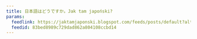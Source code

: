 ```yaml
---
title: 日本語はどうですか。Jak tam japoński?
params:
  feedlink: https://jaktamjaponski.blogspot.com/feeds/posts/default?alt=rss
  feedid: 83bed8989c729dad862a804108ccbd14
---
```

